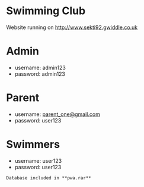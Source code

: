 Swimming Club
=============

Website running on http://www.sekti92.gwiddle.co.uk
 
Admin
=====
* username: admin123
* password: admin123
 
Parent
======
* username: parent_one@gmail.com
* password: user123
 
Swimmers
========
* username: user123 
* password: user123

```
Database included in **pwa.rar**
```